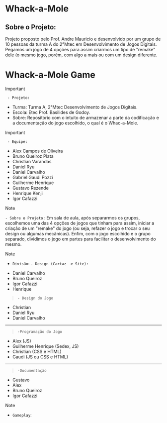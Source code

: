 # Whack-a-Mole
## Sobre o Projeto:
 Projeto proposto pelo Prof. Andre Mauricio e desenvolvido por um grupo de 10 pessoas da turma A do 2°Mtec em Desenvolvimento de Jogos Digitais. Pegamos um jogo de 4 opções para assim criarmos um tipo de "remake" dele (o mesmo jogo, porém, com algo a mais ou com um design diferente.

# Whack-a-Mole Game
>[!Important]
 > ` - Projeto:`
>- Turma: Turma A, 2°Mtec Desenvolvimento de Jogos Digitais.
>- Escola: Etec Prof. Basilides de Godoy.
>- Sobre: Repositório com o intuito de armazenar a parte da codificação e a documentação do jogo escolhido, o qual é o Whac-a-Mole. 

>[!Important]
 > ` - Equipe:`
>- Alex Campos de Oliveira
>- Bruno Queiroz Plata
>- Christian Varandas
>- Daniel Ryu
>- Daniel Carvalho
>- Gabriel Gaudi Pozzi
>- Guilherme Henrique
>- Gustavo Rezende
>- Henrique Kenji
>- Igor Cafazzi

> [!NOTE]
 > `- Sobre o Projeto:`
 Em sala de aula, após separarmos os grupos, escolhemos uma das 4 opções de jogos que tinham para assim, iniciar a criação de um "remake" do jogo (ou seja, refazer o jogo e trocar o seu design ou algumas mecânicas). Enfim, com o jogo escolhido e o grupo separado, dividimos o jogo em partes para facilitar o desenvolvimento do mesmo.

> [!NOTE]
>- `Divisão`:
 > `- Design (Cartaz  e Site):` 
* Daniel Carvalho
* Bruno Queiroz
* Igor Cafazzi
* Henrique

 > `- Design do Jogo`
* Christian
* Daniel Ryu
* Daniel Carvalho
-------------------------------------------


 > `-Programação do Jogo` 
* Alex (JS)
* Guilherme Henrique (Sedex, JS)
* Christian (CSS e HTML)
* Gaudi (JS ou CSS e HTML)
-------------------------------------------
 > `-Documentação`
* Gustavo
* Alex
* Bruno Queiroz
* Igor Cafazzi

> [!NOTE]
>- `Gameplay`:
